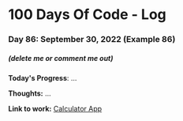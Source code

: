 # 100 Days Of Code - Log

### Day 86: September 30, 2022 (Example 86)
##### (delete me or comment me out)

**Today's Progress**: ...

**Thoughts:** ...

**Link to work:** [Calculator App](https://github.com/username/reponame)
